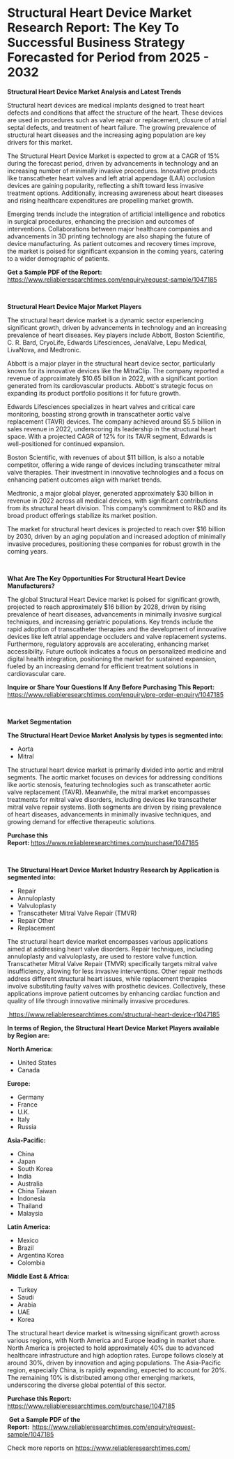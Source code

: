 <p><h1>Structural Heart Device Market Research Report: The Key To Successful Business Strategy Forecasted for Period from 2025 - 2032</h1></p><p><strong>Structural Heart Device Market Analysis and Latest Trends</strong></p>
<p><p>Structural heart devices are medical implants designed to treat heart defects and conditions that affect the structure of the heart. These devices are used in procedures such as valve repair or replacement, closure of atrial septal defects, and treatment of heart failure. The growing prevalence of structural heart diseases and the increasing aging population are key drivers for this market.</p><p>The Structural Heart Device Market is expected to grow at a CAGR of 15% during the forecast period, driven by advancements in technology and an increasing number of minimally invasive procedures. Innovative products like transcatheter heart valves and left atrial appendage (LAA) occlusion devices are gaining popularity, reflecting a shift toward less invasive treatment options. Additionally, increasing awareness about heart diseases and rising healthcare expenditures are propelling market growth. </p><p>Emerging trends include the integration of artificial intelligence and robotics in surgical procedures, enhancing the precision and outcomes of interventions. Collaborations between major healthcare companies and advancements in 3D printing technology are also shaping the future of device manufacturing. As patient outcomes and recovery times improve, the market is poised for significant expansion in the coming years, catering to a wider demographic of patients.</p></p>
<p><strong>Get a Sample PDF of the Report:&nbsp;</strong> <a href="https://www.reliableresearchtimes.com/enquiry/request-sample/1047185?utm_campaign=2203&utm_medium=2&utm_source=Github&utm_content=ia&utm_term=22032025&utm_id=structural-heart-device">https://www.reliableresearchtimes.com/enquiry/request-sample/1047185</a></p>
<p>&nbsp;</p>
<p><strong>Structural Heart Device Major Market Players</strong></p>
<p><p>The structural heart device market is a dynamic sector experiencing significant growth, driven by advancements in technology and an increasing prevalence of heart diseases. Key players include Abbott, Boston Scientific, C. R. Bard, CryoLife, Edwards Lifesciences, JenaValve, Lepu Medical, LivaNova, and Medtronic.</p><p>Abbott is a major player in the structural heart device sector, particularly known for its innovative devices like the MitraClip. The company reported a revenue of approximately $10.65 billion in 2022, with a significant portion generated from its cardiovascular products. Abbott's strategic focus on expanding its product portfolio positions it for future growth.</p><p>Edwards Lifesciences specializes in heart valves and critical care monitoring, boasting strong growth in transcatheter aortic valve replacement (TAVR) devices. The company achieved around $5.5 billion in sales revenue in 2022, underscoring its leadership in the structural heart space. With a projected CAGR of 12% for its TAVR segment, Edwards is well-positioned for continued expansion.</p><p>Boston Scientific, with revenues of about $11 billion, is also a notable competitor, offering a wide range of devices including transcatheter mitral valve therapies. Their investment in innovative technologies and a focus on enhancing patient outcomes align with market trends.</p><p>Medtronic, a major global player, generated approximately $30 billion in revenue in 2022 across all medical devices, with significant contributions from its structural heart division. This company’s commitment to R&D and its broad product offerings stabilize its market position.</p><p>The market for structural heart devices is projected to reach over $16 billion by 2030, driven by an aging population and increased adoption of minimally invasive procedures, positioning these companies for robust growth in the coming years.</p></p>
<p>&nbsp;</p>
<p><strong>What Are The Key Opportunities For Structural Heart Device Manufacturers?</strong></p>
<p><p>The global Structural Heart Device market is poised for significant growth, projected to reach approximately $16 billion by 2028, driven by rising prevalence of heart diseases, advancements in minimally invasive surgical techniques, and increasing geriatric populations. Key trends include the rapid adoption of transcatheter therapies and the development of innovative devices like left atrial appendage occluders and valve replacement systems. Furthermore, regulatory approvals are accelerating, enhancing market accessibility. Future outlook indicates a focus on personalized medicine and digital health integration, positioning the market for sustained expansion, fueled by an increasing demand for efficient treatment solutions in cardiovascular care.</p></p>
<p><strong>Inquire or Share Your Questions If Any Before Purchasing This Report:</strong> <a href="https://www.reliableresearchtimes.com/enquiry/pre-order-enquiry/1047185?utm_campaign=2203&utm_medium=2&utm_source=Github&utm_content=ia&utm_term=22032025&utm_id=structural-heart-device">https://www.reliableresearchtimes.com/enquiry/pre-order-enquiry/1047185</a></p>
<p>&nbsp;</p>
<p><strong>Market Segmentation</strong></p>
<p><strong>The Structural Heart Device Market Analysis by types is segmented into:</strong></p>
<p><ul><li>Aorta</li><li>Mitral</li></ul></p>
<p><p>The structural heart device market is primarily divided into aortic and mitral segments. The aortic market focuses on devices for addressing conditions like aortic stenosis, featuring technologies such as transcatheter aortic valve replacement (TAVR). Meanwhile, the mitral market encompasses treatments for mitral valve disorders, including devices like transcatheter mitral valve repair systems. Both segments are driven by rising prevalence of heart diseases, advancements in minimally invasive techniques, and growing demand for effective therapeutic solutions.</p></p>
<p><strong>Purchase this Report:&nbsp;</strong><a href="https://www.reliableresearchtimes.com/purchase/1047185?utm_campaign=2203&utm_medium=2&utm_source=Github&utm_content=ia&utm_term=22032025&utm_id=structural-heart-device">https://www.reliableresearchtimes.com/purchase/1047185</a></p>
<p>&nbsp;</p>
<p><strong>The Structural Heart Device Market Industry Research by Application is segmented into:</strong></p>
<p><ul><li>Repair</li><li>Annuloplasty</li><li>Valvuloplasty</li><li>Transcatheter Mitral Valve Repair (TMVR)</li><li>Repair Other</li><li>Replacement</li></ul></p>
<p><p>The structural heart device market encompasses various applications aimed at addressing heart valve disorders. Repair techniques, including annuloplasty and valvuloplasty, are used to restore valve function. Transcatheter Mitral Valve Repair (TMVR) specifically targets mitral valve insufficiency, allowing for less invasive interventions. Other repair methods address different structural heart issues, while replacement therapies involve substituting faulty valves with prosthetic devices. Collectively, these applications improve patient outcomes by enhancing cardiac function and quality of life through innovative minimally invasive procedures.</p></p>
<p><a href="https://www.reliableresearchtimes.com/structural-heart-device-r1047185?utm_campaign=2203&utm_medium=2&utm_source=Github&utm_content=ia&utm_term=22032025&utm_id=structural-heart-device">&nbsp;https://www.reliableresearchtimes.com/structural-heart-device-r1047185</a></p>
<p><strong>In terms of Region, the Structural Heart Device Market Players available by Region are:</strong></p>
<p>
    <p> <strong> North America: </strong>
        <ul>
            <li>United States</li>
            <li>Canada</li>
        </ul>
        </p> 
    <p> <strong> Europe: </strong>
        <ul>
            <li>Germany</li>
            <li>France</li>
            <li>U.K.</li>
            <li>Italy</li>
            <li>Russia</li>
        </ul>
        </p> 
    <p> <strong> Asia-Pacific: </strong>
        <ul>
            <li>China</li>
            <li>Japan</li>
            <li>South Korea</li>
            <li>India</li>
            <li>Australia</li>
            <li>China Taiwan</li>
            <li>Indonesia</li>
            <li>Thailand</li>
            <li>Malaysia</li>
        </ul>
        </p> 
    <p> <strong> Latin America: </strong>
        <ul>
            <li>Mexico</li>
            <li>Brazil</li>
            <li>Argentina Korea</li>
            <li>Colombia</li>
        </ul>
        </p> 
    <p> <strong> Middle East & Africa: </strong>
        <ul>
            <li>Turkey</li>
            <li>Saudi</li>
            <li>Arabia</li>
            <li>UAE</li>
            <li>Korea</li>
        </ul>
    </p>
    </p>
<p><p>The structural heart device market is witnessing significant growth across various regions, with North America and Europe leading in market share. North America is projected to hold approximately 40% due to advanced healthcare infrastructure and high adoption rates. Europe follows closely at around 30%, driven by innovation and aging populations. The Asia-Pacific region, especially China, is rapidly expanding, expected to account for 20%. The remaining 10% is distributed among other emerging markets, underscoring the diverse global potential of this sector.</p></p>
<p><strong>Purchase this Report: </strong><a href="https://www.reliableresearchtimes.com/purchase/1047185?utm_campaign=2203&utm_medium=2&utm_source=Github&utm_content=ia&utm_term=22032025&utm_id=structural-heart-device">https://www.reliableresearchtimes.com/purchase/1047185</a></p>
<p>&nbsp;<strong>Get a Sample PDF of the Report:&nbsp;&nbsp;</strong><a href="https://www.reliableresearchtimes.com/enquiry/request-sample/1047185?utm_campaign=2203&utm_medium=2&utm_source=Github&utm_content=ia&utm_term=22032025&utm_id=structural-heart-device">https://www.reliableresearchtimes.com/enquiry/request-sample/1047185</a></p>
<p><strong></strong></p>
<p>Check more reports on <a href="https://www.reliableresearchtimes.com/?utm_campaign=2203&utm_medium=2&utm_source=Github&utm_content=ia&utm_term=22032025&utm_id=structural-heart-device">https://www.reliableresearchtimes.com/</a></p>